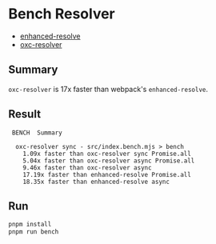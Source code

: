 # Bench Resolver

* [enhanced-resolve](https://www.npmjs.com/package/enhanced-resolve)
* [oxc-resolver](https://www.npmjs.com/package/oxc-resolver)

## Summary

`oxc-resolver` is 17x faster than webpack's `enhanced-resolve`.

## Result

```
 BENCH  Summary

  oxc-resolver sync - src/index.bench.mjs > bench
    1.09x faster than oxc-resolver sync Promise.all
    5.04x faster than oxc-resolver async Promise.all
    9.46x faster than oxc-resolver async
    17.19x faster than enhanced-resolve Promise.all
    18.35x faster than enhanced-resolve async
```

## Run

```bash
pnpm install
pnpm run bench
```
